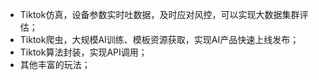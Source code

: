 - Tiktok仿真，设备参数实时吐数据，及时应对风控，可以实现大数据集群评估；
- Tiktok爬虫，大规模AI训练、模板资源获取，实现AI产品快速上线发布；
- Tiktok算法封装，实现API调用；
- 其他丰富的玩法；
